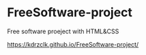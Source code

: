 # FreeSoftware-project
Free software proeject with HTML&amp;CSS

https://kdrzclk.github.io/FreeSoftware-project/
